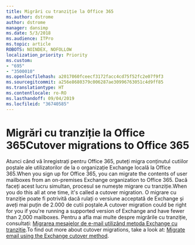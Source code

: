 ```yaml
---
title: Migrări cu tranziție la Office 365
ms.author: dstrome
author: dstrome
manager: dansimp
ms.date: 5/3/2018
ms.audience: ITPro
ms.topic: article
ROBOTS: NOINDEX, NOFOLLOW
localization_priority: Priority
ms.custom:
- "695"
- "3500010"
ms.openlocfilehash: a2017060fceecf3172facc4cd75f52fc2e07f9f3
ms.sourcegitcommit: a256e8680379c006287ae30996763051c4d9ff85
ms.translationtype: HT
ms.contentlocale: ro-RO
ms.lasthandoff: 09/04/2019
ms.locfileid: "36740585"
---
```

# <a name="cutover-migrations-to-office-365"></a><span data-ttu-id="80fa2-102">Migrări cu tranziție la Office 365</span><span class="sxs-lookup"><span data-stu-id="80fa2-102">Cutover migrations to Office 365</span></span>

<span data-ttu-id="80fa2-103">Atunci când vă înregistrați pentru Office 365, puteți migra conținutul cutiilor poștale ale utilizatorilor de la o organizație Exchange locală la Office 365.</span><span class="sxs-lookup"><span data-stu-id="80fa2-103">When you sign up for Office 365, you can migrate the contents of user mailboxes from an on-premises Exchange organization to Office 365.</span></span> <span data-ttu-id="80fa2-104">Dacă faceți acest lucru simultan, procesul se numește migrare cu tranziție.</span><span class="sxs-lookup"><span data-stu-id="80fa2-104">When you do this all at one time, it's called a cutover migration.</span></span> <span data-ttu-id="80fa2-105">O migrare cu tranziție poate fi potrivită dacă rulați o versiune acceptată de Exchange și aveți mai puțin de 2.000 de cutii poștale.</span><span class="sxs-lookup"><span data-stu-id="80fa2-105">A cutover migration could be right for you if you're running a supported version of Exchange and have fewer than 2,000 mailboxes.</span></span> <span data-ttu-id="80fa2-106">Pentru a afla mai multe despre migrările cu tranziție, consultați: [Migrarea mesajelor de e-mail utilizând metoda Exchange cu tranziție](https://docs.microsoft.com/Exchange/mailbox-migration/cutover-migration-to-office-365).</span><span class="sxs-lookup"><span data-stu-id="80fa2-106">To find out more about cutover migrations, take a look at: [Migrate email using the Exchange cutover method](https://docs.microsoft.com/Exchange/mailbox-migration/cutover-migration-to-office-365).</span></span>
  